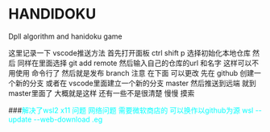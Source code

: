 # HANDIDOKU
Dpll algorithm and hanidoku game

这里记录一下 vscode推送方法 首先打开面板 ctrl shift p 选择初始化本地仓库
然后 同样在里面选择 git add remote 然后输入自己的仓库的url 和名字 这样可以不用使用 命令行了
然后就是发布 branch 注意 在下面 可以更改 先在 github 创建一个新的分支 或者在 vscode里面建立一个新的分支 master
然后推送到远端 就到 master里面了
大概就是这样 还有一些不是很清楚 慢慢 摸索


###<font color=aqua>解决了wsl2 x11 问题 网络问题 需要微软商店的 可以换作以github为源  wsl --update --web-download .eg</font>
